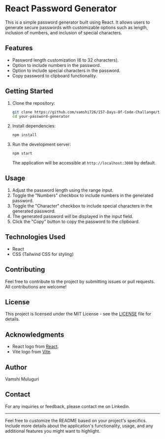 # React Password Generator

This is a simple password generator built using React. It allows users to generate secure passwords with customizable options such as length, inclusion of numbers, and inclusion of special characters.

## Features

- Password length customization (6 to 32 characters).
- Option to include numbers in the password.
- Option to include special characters in the password.
- Copy password to clipboard functionality.

## Getting Started

1. Clone the repository:

    ```bash
    git clone https://github.com/vamshi726/157-Days-Of-Code-Challange/tree/main/Password-Generator
    cd your-password-generator
    ```

2. Install dependencies:

    ```bash
    npm install
    ```

3. Run the development server:

    ```bash
    npm start
    ```

    The application will be accessible at `http://localhost:3000` by default.

## Usage

1. Adjust the password length using the range input.
2. Toggle the "Numbers" checkbox to include numbers in the generated password.
3. Toggle the "Character" checkbox to include special characters in the generated password.
4. The generated password will be displayed in the input field.
5. Click the "Copy" button to copy the password to the clipboard.

## Technologies Used

- React
- CSS (Tailwind CSS for styling)

## Contributing

Feel free to contribute to the project by submitting issues or pull requests. All contributions are welcome!

## License

This project is licensed under the MIT License - see the [LICENSE](LICENSE) file for details.

## Acknowledgments

- React logo from [React](https://reactjs.org/).
- Vite logo from [Vite](https://vitejs.dev/).

## Author

Vamshi Muluguri

## Contact

For any inquiries or feedback, please contact me on Linkedin.

---

Feel free to customize the README based on your project's specifics. Include more details about the application's functionality, usage, and any additional features you might want to highlight.
